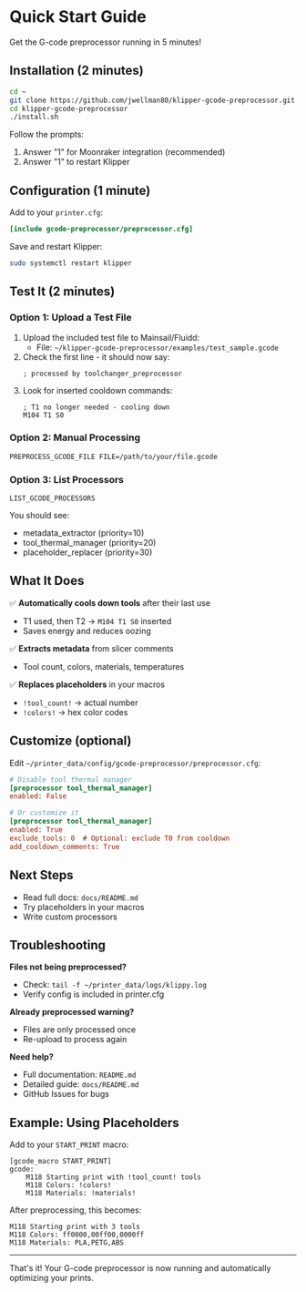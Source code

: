 # Quick Start Guide

Get the G-code preprocessor running in 5 minutes!

## Installation (2 minutes)

```bash
cd ~
git clone https://github.com/jwellman80/klipper-gcode-preprocessor.git
cd klipper-gcode-preprocessor
./install.sh
```

Follow the prompts:
1. Answer "1" for Moonraker integration (recommended)
2. Answer "1" to restart Klipper

## Configuration (1 minute)

Add to your `printer.cfg`:

```ini
[include gcode-preprocessor/preprocessor.cfg]
```

Save and restart Klipper:
```bash
sudo systemctl restart klipper
```

## Test It (2 minutes)

### Option 1: Upload a Test File
1. Upload the included test file to Mainsail/Fluidd:
   - File: `~/klipper-gcode-preprocessor/examples/test_sample.gcode`
2. Check the first line - it should now say:
   ```gcode
   ; processed by toolchanger_preprocessor
   ```
3. Look for inserted cooldown commands:
   ```gcode
   ; T1 no longer needed - cooling down
   M104 T1 S0
   ```

### Option 2: Manual Processing
```gcode
PREPROCESS_GCODE_FILE FILE=/path/to/your/file.gcode
```

### Option 3: List Processors
```gcode
LIST_GCODE_PROCESSORS
```

You should see:
- metadata_extractor (priority=10)
- tool_thermal_manager (priority=20)
- placeholder_replacer (priority=30)

## What It Does

✅ **Automatically cools down tools** after their last use
- T1 used, then T2 → `M104 T1 S0` inserted
- Saves energy and reduces oozing

✅ **Extracts metadata** from slicer comments
- Tool count, colors, materials, temperatures

✅ **Replaces placeholders** in your macros
- `!tool_count!` → actual number
- `!colors!` → hex color codes

## Customize (optional)

Edit `~/printer_data/config/gcode-preprocessor/preprocessor.cfg`:

```ini
# Disable tool thermal manager
[preprocessor tool_thermal_manager]
enabled: False

# Or customize it
[preprocessor tool_thermal_manager]
enabled: True
exclude_tools: 0  # Optional: exclude T0 from cooldown
add_cooldown_comments: True
```

## Next Steps

- Read full docs: `docs/README.md`
- Try placeholders in your macros
- Write custom processors

## Troubleshooting

**Files not being preprocessed?**
- Check: `tail -f ~/printer_data/logs/klippy.log`
- Verify config is included in printer.cfg

**Already preprocessed warning?**
- Files are only processed once
- Re-upload to process again

**Need help?**
- Full documentation: `README.md`
- Detailed guide: `docs/README.md`
- GitHub Issues for bugs

## Example: Using Placeholders

Add to your `START_PRINT` macro:

```gcode
[gcode_macro START_PRINT]
gcode:
    M118 Starting print with !tool_count! tools
    M118 Colors: !colors!
    M118 Materials: !materials!
```

After preprocessing, this becomes:
```gcode
M118 Starting print with 3 tools
M118 Colors: ff0000,00ff00,0000ff
M118 Materials: PLA,PETG,ABS
```

---

That's it! Your G-code preprocessor is now running and automatically optimizing your prints.

